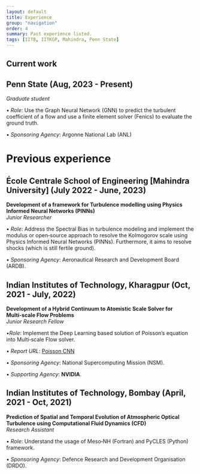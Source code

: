 ```yaml
---
layout: default
title: Experience
group: "navigation"
order: 4
summary: Past experience listed.
tags: [IITB, IITKGP, Mahindra, Penn State]
---
```


## Current work

## Penn State (Aug, 2023 - Present)
_Graduate student_

• _Role_: Use the Graph Neural Network (GNN) to predict the turbulent coefficient of a flow and use a finite element solver (Fenics) to evaluate the ground truth.  

• _Sponsoring Agency_: Argonne National Lab (ANL)

# Previous experience

## École Centrale School of Engineering [Mahindra University] (July 2022 - June, 2023) 

**Development of a framework for Turbulence modelling using Physics Informed Neural Networks (PINNs)**  
_Junior Researcher_

• _Role_: Address the Spectral Bias in turbulence modeling and implement the modulus or open‑source approach to resolve the Kolmogorov scale using Physics Informed Neural Networks (PINNs). Furthermore, it aims to resolve shocks (which is still fertile ground).  

• _Sponsoring Agency_: Aeronautical Research and Development Board (ARDB).

## Indian Institutes of Technology, Kharagpur (Oct, 2021 - July, 2022)

**Development of a Hybrid Continuum to Atomistic Scale Solver for Multi‑scale Flow Problems**  
_Junior Research Fellow_

•_Role_: Implement the Deep Learning based solution of Poisson’s equation into Multi‑scale Flow solver.  

• _Report URL_: [Poisson CNN](/assets/pdfs/Poisson_CNN_usage.pdf)  

• _Sponsoring Agency_: National Supercomputing Mission (NSM).  

• _Supporting Agency_: **NVIDIA**.


## Indian Institutes of Technology, Bombay (April, 2021 - Oct, 2021)

**Prediction of Spatial and Temporal Evolution of Atmospheric Optical Turbulence using Computational Fluid Dynamics (CFD)**  
_Research Assistant_

• _Role_: Understand the usage of Meso‑NH (Fortran) and PyCLES (Python) framework.  

• _Sponsoring Agency_: Defence Research and Development Organisation (DRDO).

